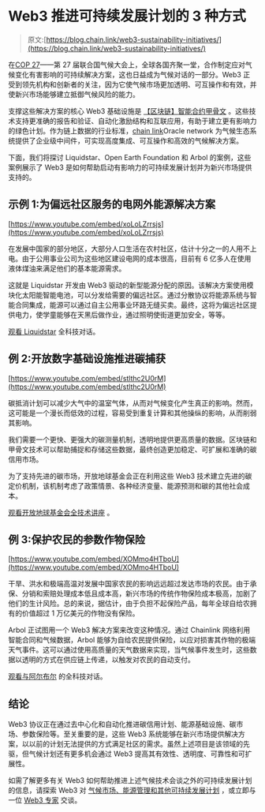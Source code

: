 # Web3 推进可持续发展计划的 3 种方式

> 原文:[https://blog.chain.link/web3-sustainability-initiatives/](https://blog.chain.link/web3-sustainability-initiatives/)

在[COP 27](https://unfccc.int/cop27)——第 27 届联合国气候大会上，全球各国齐聚一堂，合作制定应对气候变化有害影响的可持续解决方案，这也日益成为气候对话的一部分。Web3 正受到领先机构和创新者的关注，因为它使气候市场更加透明、可互操作和有效，并使新兴市场能够建立抵御气候风险的能力。

支撑这些解决方案的核心 Web3 基础设施是 [【区块链】](https://blog.chain.link/what-is-blockchain/)[智能合约](https://chain.link/education/smart-contracts)[甲骨文](https://chain.link/education/blockchain-oracles) 。这些技术支持更准确的报告和验证、自动化激励结构和互联应用，有助于建立更有影响力的绿色计划。作为链上数据的行业标准，[chain link](https://chain.link/)Oracle network 为气候生态系统提供了企业级中间件，可实现高度集成、可互操作和高效的气候解决方案。

下面，我们将探讨 Liquidstar、Open Earth Foundation 和 Arbol 的案例，这些案例展示了 Web3 是如何帮助启动有影响力的可持续发展计划并为新兴市场提供支持的。

## 示例 1:为偏远社区服务的电网外能源解决方案

[https://www.youtube.com/embed/xoLoLZrrsjs](https://www.youtube.com/embed/xoLoLZrrsjs)

在发展中国家的部分地区，大部分人口生活在农村社区，估计十分之一的人用不上电。由于公用事业公司为这些地区建设电网的成本很高，目前有 6 亿多人在使用液体煤油来满足他们的基本能源需求。

这就是 Liquidstar 开发由 Web3 驱动的新型能源分配的原因。该解决方案使用模块化太阳能智能电池，可以分发给需要的偏远社区。通过分散协议将能源系统与智能合同集成，能源可以通过自主公用事业环路无缝买卖。最终，这将为偏远社区提供电力，使学童能够在天黑后做作业，通过照明使街道更加安全，等等。

[观看 Liquidstar](https://chain.link/techtalks/liquidstar-beyond-the-grid-energy-solutions) 全科技对话。

## 例 2:开放数字基础设施推进碳捕获

[https://www.youtube.com/embed/stlthc2U0rM](https://www.youtube.com/embed/stlthc2U0rM)

碳抵消计划可以减少大气中的温室气体，从而对气候变化产生真正的影响。然而，这可能是一个漫长而低效的过程，容易受到重复计算和其他操纵的影响，从而削弱其影响。

我们需要一个更快、更强大的碳测量机制，透明地提供更高质量的数据。区块链和甲骨文技术可以帮助捕捉和存储这些数据，最终创造更加稳定、可扩展和准确的碳信用市场。

为了支持先进的碳市场，开放地球基金会正在利用这些 Web3 技术建立先进的碳定价机制，该机制考虑了政策情景、各种经济变量、能源预测和碳的其他社会成本。

[观看开放地球基金会全技术讲座](https://chain.link/techtalks/openearth-carbon-credits) 。

## 例 3:保护农民的参数作物保险

[https://www.youtube.com/embed/XOMmo4HTboU](https://www.youtube.com/embed/XOMmo4HTboU)

干旱、洪水和极端高温对发展中国家农民的影响远远超过发达市场的农民。由于承保、分销和索赔处理成本低且成本高，新兴市场的传统作物保险成本极高，加剧了他们的生计风险。总的来说，据估计，由于负担不起保险产品，每年全球自给农拥有的价值超过 1 万亿美元的作物没有保险。

Arbol 正试图用一个 Web3 解决方案来改变这种情况。通过 Chainlink 网络利用智能合同和气候数据，Arbol 能够为自给农民提供保险，以应对损害其作物的极端天气事件。这可以通过使用高质量的天气数据来实现，当气候事件发生时，这些数据以透明的方式在供应链上传递，以触发对农民的自动支付。

[观看与阿尔布尔](https://chain.link/techtalks/arbol-parametric-insurance) 的全科技对话。

## 结论

Web3 协议正在通过去中心化和自动化推进碳信用计划、能源基础设施、碳市场、参数保险等。至关重要的是，这些 Web3 系统能够在新兴市场提供解决方案，以以前的计划无法提供的方式满足社区的需求。虽然上述项目是该领域的先驱，但气候计划还有更多机会通过 Web3 提高其有效性、透明度、可靠性和可扩展性。

如需了解更多有关 Web3 如何帮助推进上述气候技术会谈之外的可持续发展计划的信息，请探索 Web3 对 [气候市场、能源管理和其他可持续发展计划](https://chain.link/use-cases/climate-markets) ，或立即与一位 [Web3 专家](https://chain.link/contact?ref_id=Carbon-ESG-Solution-Page) 交谈。